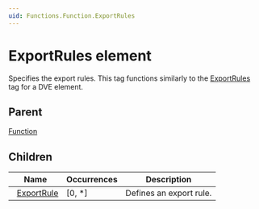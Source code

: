 ```yaml
---
uid: Functions.Function.ExportRules
---
```


# ExportRules element

Specifies the export rules. This tag functions similarly to the [ExportRules](xref:Protocol.ExportRules) tag for a DVE element.

## Parent

[Function](xref:Functions.Function)

## Children

|Name|Occurrences|Description|
|--- |--- |--- |
|&nbsp;&nbsp;[ExportRule](xref:Functions.Function.ExportRules.ExportRule)|[0, *]|Defines an export rule.|
